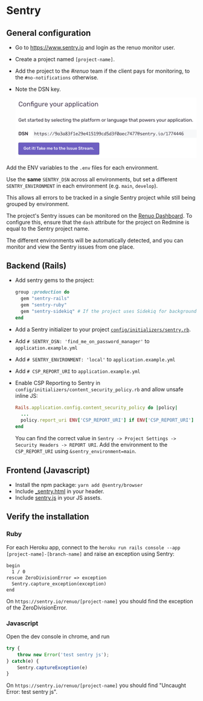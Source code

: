 # Sentry

## General configuration

* Go to https://www.sentry.io and login as the renuo monitor user.

* Create a project named `[project-name]`.

* Add the project to the *#renuo* team if the client pays for monitoring, to the `#no-notifications` otherwise.

* Note the DSN key.

  ![sentry_dsn](../images/sentry.png)

Add the ENV variables to the `.env` files for each environment.

Use the **same** `SENTRY_DSN` across all environments, but set a different `SENTRY_ENVIRONMENT` in each environment (e.g. `main`, `develop`).

This allows all errors to be tracked in a single Sentry project while still being grouped by environment.

The project's Sentry issues can be monitored on the [Renuo Dashboard](https://dashboard.renuo.ch/redmine_projects). To configure this, ensure that the `dash` attribute for the project on Redmine is equal to the Sentry project name.

The different environments will be automatically detected, and you can monitor and view the Sentry issues from one place.

## Backend (Rails)

* Add sentry gems to the project:

  ```ruby
  group :production do
    gem "sentry-rails"
    gem "sentry-ruby"
    gem "sentry-sidekiq" # If the project uses Sidekiq for background jobs
  end
  ```

* Add a Sentry initializer to your project [`config/initializers/sentry.rb`](../templates/config/initializers/sentry.rb).
* Add `# SENTRY_DSN: 'find_me_on_password_manager'` to `application.example.yml`
* Add `# SENTRY_ENVIRONMENT: 'local'` to `application.example.yml`
* Add `# CSP_REPORT_URI` to `application.example.yml`
* Enable CSP Reporting to Sentry in `config/initializers/content_security_policy.rb` and allow unsafe inline JS:

  ```ruby
  Rails.application.config.content_security_policy do |policy|
    ...
    policy.report_uri ENV['CSP_REPORT_URI'] if ENV['CSP_REPORT_URI']
  end
  ```

  You can find the correct value in `Sentry -> Project Settings -> Security Headers -> REPORT URI`. Add the environment to the `CSP_REPORT_URI` using `&sentry_environment=main`.

## Frontend (Javascript)

* Install the npm package: `yarn add @sentry/browser`
* Include [_sentry.html](../templates/app/views/shared/_sentry.html.erb) in your header.
* Include [sentry.js](../templates/app/javascript/sentry.js) in your JS assets.

## Verify the installation

### Ruby

For each Heroku app, connect to the `heroku run rails console --app [project-name]-[branch-name]` and raise an exception using Sentry:

```
begin
  1 / 0
rescue ZeroDivisionError => exception
  Sentry.capture_exception(exception)
end
```

On `https://sentry.io/renuo/[project-name]` you should find the exception of the ZeroDivisionError.

### Javascript

Open the dev console in chrome, and run

```js
try {
    throw new Error('test sentry js');
} catch(e) {
    Sentry.captureException(e)
}
```

On `https://sentry.io/renuo/[project-name]` you should find "Uncaught Error: test sentry js".
